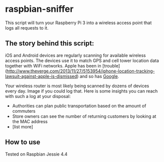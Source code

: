 # raspbian-sniffer
This script will turn your Raspberry Pi 3 into a wireless access point that logs all requests to it.

## The story behind this script:
iOS and Android devices are regularly scanning for available wireless access points. The devices use it to match GPS and cell tower location data together with WiFi networks. Apple has been in [trouble]
(http://www.theverge.com/2013/11/27/5153954/iphone-location-tracking-lawsuit-against-apple-is-dismissed) and so has [Google](http://arstechnica.com/tech-policy/2011/04/google-faces-50-million-lawsuit-over-android-location-tracking/).

Your wireless router is most likely being scanned by dozens of devices every day. Image if you could log that. Here is some insights you can reach with such a log at your disposal:
* Authorities can plan public transportation based on the amount of commuters
* Store owners can see the number of returning customers by looking at the MAC address
* [list more]

## How to use
Tested on Raspbian Jessie 4.4
